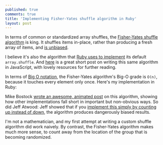```yaml
---
published: true
comments: true
title: 'Implementing Fisher-Yates shuffle algorithm in Ruby'
layout: post
---
```


In terms of common or standardized array shuffles, the [Fisher-Yates shuffle algorithm](https://en.wikipedia.org/wiki/Fisher%E2%80%93Yates_shuffle) is king. It shuffles items in-place, rather than producing a fresh array of items, and [is unbiased](https://blog.codinghorror.com/the-danger-of-naivete/).

I believe it's also the algorithm that [Ruby uses to implement](https://ruby-doc.org/core-2.4.0/Array.html#method-i-shuffle-21) its default `array.shuffle`. And [here](https://www.frankmitchell.org/2015/01/fisher-yates/) is a great short post on writing this same algorithm in JavaScript, with lovely resources for further reading.

In terms of [Big O notation](http://blog.honeybadger.io/a-rubyist-s-guide-to-big-o-notation/), the Fisher-Yates algorithm's Big-O grade is `O(n)`, because it touches every element only once. Here's my implementation in Ruby:

<!-- gist with algorithm -->
<script src="https://gist.github.com/mindplace/3f3a08299651ebf4ab91de3d83254fbc.js"></script>

Mike Bostock [wrote an awesome, animated post](https://bost.ocks.org/mike/shuffle/) on this algorithm, showing how other implementations fall short in important but non-obvious ways. So did Jeff Atwood: Jeff showed that if you [implement this simply by counting up instead of down](https://blog.codinghorror.com/the-danger-of-naivete/), the algorithm produces dangerously biased results.

I'm not a mathematician, and my first attempt at writing a custom shuffle algorithm did work naively. By contrast, the Fisher-Yates algorithm makes much more sense, to count away from the location of the group that is becoming randomized. 
